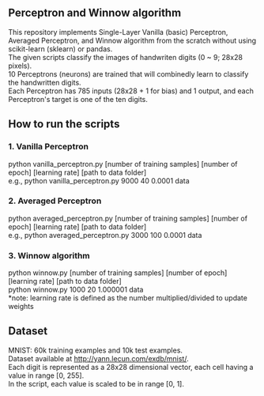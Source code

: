 ## Perceptron and Winnow algorithm
This repository implements Single-Layer Vanilla (basic) Perceptron, Averaged Perceptron, and Winnow algorithm from the scratch without using scikit-learn (sklearn) or pandas.
<br />The given scripts classify the images of handwriten digits (0 ~ 9; 28x28 pixels).
<br />10 Perceptrons (neurons) are trained that will combinedly learn to classify the handwritten digits.
<br />Each Perceptron has 785 inputs (28x28 + 1 for bias) and 1 output, and each Perceptron's target is one of the ten digits.


## How to run the scripts

### 1. Vanilla Perceptron
python vanilla_perceptron.py [number of training samples] [number of epoch] [learning rate] [path to data folder]
<br />e.g., python vanilla_perceptron.py 9000 40 0.0001 data

### 2. Averaged Perceptron
python averaged_perceptron.py [number of training samples] [number of epoch] [learning rate] [path to data folder]
<br />e.g., python averaged_perceptron.py 3000 100 0.0001 data

### 3. Winnow algorithm
python winnow.py [number of training samples] [number of epoch] [learning rate] [path to data folder]
<br />python winnow.py 1000 20 1.000001 data
<br />*note: learning rate is defined as the number multiplied/divided to update weights


## Dataset
MNIST: 60k training examples and 10k test examples.
<br />Dataset available at http://yann.lecun.com/exdb/mnist/.
<br />Each digit is represented as a 28x28 dimensional vector, each cell having a value in range [0, 255].
<br />In the script, each value is scaled to be in range [0, 1].
